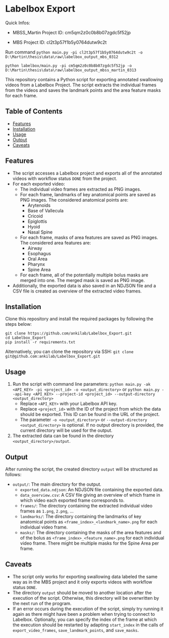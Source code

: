 # Labelbox Export

Quick Infos:
- MBSS_Martin Project ID: cm5qm2z0c0b8b07zgdc5f52jp

- MBS Project ID: cl2t3p57f1b5y0764dutw9c2t

Run command
`python main.py -pi cl2t3p57f1b5y0764dutw9c2t -o D:\Martin\thesis\data\raw\labelbox_output_mbs_0312`

`python labelbox/main.py -pi cm5qm2z0c0b8b07zgdc5f52jp -o D:\Martin\thesis\data\raw\labelbox_output_mbss_martin_0313`



This repository contains a Python script for exporting annotated swallowing videos from a Labelbox Project. The script extracts the individual frames from the videos and saves the landmark points and the area feature masks for each frame.

## Table of Contents
- [Features](#features)
- [Installation](#installation)
- [Usage](#usage)
- [Output](#output)
- [Caveats](#caveats)

## Features
- The script accesses a Labelbox project and exports all of the annotated videos with workflow status `DONE` from the project.
- For each exported video:
  - The individual video frames are extracted as PNG images.
  - For each frame, landmarks of key anatomical points are saved as PNG images. The considered anatomical points are:
    - Arytenoids
    - Base of Vallecula
    - Cricoid
    - Epiglottis
    - Hyoid
    - Nasal Spine
  - For each frame, masks of area features are saved as PNG images. The considered area features are:
    - Airway
    - Esophagus
    - Oral Area
    - Pharynx
    - Spine Area
  - For each frame, all of the potentially multiple bolus masks are merged into one. The merged mask is saved as PNG image.
- Additionally, the exported data is also saved in an NDJSON file and a CSV file is created as overview of the extracted video frames.

## Installation
Clone this repository and install the required packages by following the steps below:
```
git clone https://github.com/ankilab/Labelbox_Export.git
cd Labelbox_Export
pip install -r requirements.txt
```
Alternatively, you can clone the repository via SSH: `git clone git@github.com:ankilab/Labelbox_Export.git`

## Usage
   
1. Run the script with command line parameters: `python main.py -ak <API_KEY> -pi <project_id> -o <output_directory>` or `python main.py --api-key <API_KEY> --project-id <project_id> --output-directory <output_directory>`
    - Replace `<API_KEY>` with your Labelbox API key.
    - Replace `<project_id>` with the ID of the project from which the data should be exported. This ID can be found in the URL of the project.
    - The parameter `-o <output_directory>` or `--output-directory <output_directory>` is optional. If no output directory is provided, the current directory will be used for the output.
2. The extracted data can be found in the directory `<output_directory>/output`.

## Output
After running the script, the created directory `output` will be structured as follows:
- `output/`: The main directory for the output.
   - `exported_data.ndjson`: An NDJSON file containing the exported data.
   - `data_overview.csv`: A CSV file giving an overview of which frame in which video each exported frame corresponds to.
   - `frames/`: The directory containing the extracted individual video frames as `1.png`, `2.png`, ...
   - `landmarks/`: The directory containing the landmarks of key anatomical points as `<frame_index>_<landmark_name>.png` for each individual video frame.
   - `masks/`: The directory containing the masks of the area features and of the bolus as `<frame_index>_<feature_name>.png` for each individual video frame. There might be multiple masks for the Spine Area per frame.

## Caveats
- The script only works for exporting swallowing data labeled the same way as in the MBS project and it only exports videos with workflow status `DONE`.
- The directory `output` should be moved to another location after the execution of the script. Otherwise, this directory will be overwritten by the next run of the program.
- If an error occurs during the execution of the script, simply try running it again as there might have been a problem when trying to connect to Labelbox. Optionally, you can specify the index of the frame at which the execution should be restarted by adapting `start_index` in the calls of `export_video_frames`, `save_landmark_points`, and `save_masks`.